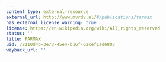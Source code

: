 ```yaml
---
content_type: external-resource
external_url: http://www.mvrdv.nl/#/publications/farmax
has_external_license_warning: true
license: https://en.wikipedia.org/wiki/All_rights_reserved
status: ''
title: FARMAX
uid: 72110d4b-3e73-45e4-b16f-62cef1ad6803
wayback_url: ''
---
```

